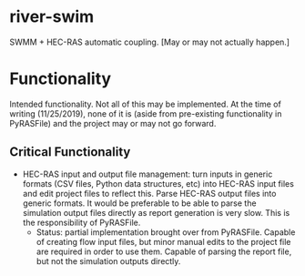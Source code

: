# river-swim
SWMM + HEC-RAS automatic coupling.  [May or may not actually happen.]

# Functionality

Intended functionality.  Not all of this may be implemented.  At the time of writing (11/25/2019), none of it is (aside from pre-existing functionality in PyRASFile) and the project may or may not go forward.

## Critical Functionality

* HEC-RAS input and output file management: turn inputs in generic formats (CSV files, Python data structures, etc) into HEC-RAS input files and edit project files to reflect this.  Parse HEC-RAS output files into generic formats.  It would be preferable to be able to parse the simulation output files directly as report generation is very slow.  This is the responsibility of PyRASFile.
  * Status: partial implementation brought over from PyRASFile.  Capable of creating flow input files, but minor manual edits to the project file are required in order to use them.  Capable of parsing the report file, but not the simulation outputs directly.
